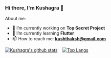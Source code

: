 
### Hi there, I'm Kushagra 👋

About me:

- 🔭 I’m currently working on **Top Secret Project**
- 🌱 I’m currently learning **Flutter**
- 📫 How to reach me: **kushthaksh@gmail.com**


[![Kushagra's github stats](https://github-readme-stats.vercel.app/api?username=azyles&line_height=27)](https://github.com/azyles/github-README) &nbsp;&nbsp; [![Top Langs](https://github-readme-stats.vercel.app/api/top-langs/?username=azyles&hide=kotlin,html,css,ruby&line_height=27)](https://github.com/azyles/github-README)
<pre>
</pre>

